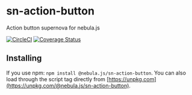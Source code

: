 # sn-action-button
Action button supernova for nebula.js

[![CircleCI](https://circleci.com/gh/qlik-oss/sn-action-button.svg?style=shield)](https://circleci.com/gh/qlik-oss/sn-action-button)
[![Coverage Status](https://coveralls.io/repos/github/qlik-oss/sn-action-button/badge.svg)](https://coveralls.io/github/qlik-oss/sn-action-button)

## Installing

If you use npm: `npm install @nebula.js/sn-action-button`. You can also load through the script tag directly from [https://unpkg.com](https://unpkg.com/@nebula.js/sn-action-button).
